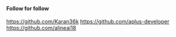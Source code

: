 #### Follow for follow

https://github.com/Karan36k
https://github.com/aplus-developer
https://github.com/alineai18


